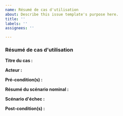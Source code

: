 ```yaml
---
name: Résumé de cas d'utilisation
about: Describe this issue template's purpose here.
title: ''
labels: ''
assignees: ''

---
```


### Résumé de cas d'utilisation
**Titre du cas :**

**Acteur :**

**Pré-condition(s) :**

**Résumé du scénario nominal :**



**Scénario d'échec :**

**Post-condition(s) :**
